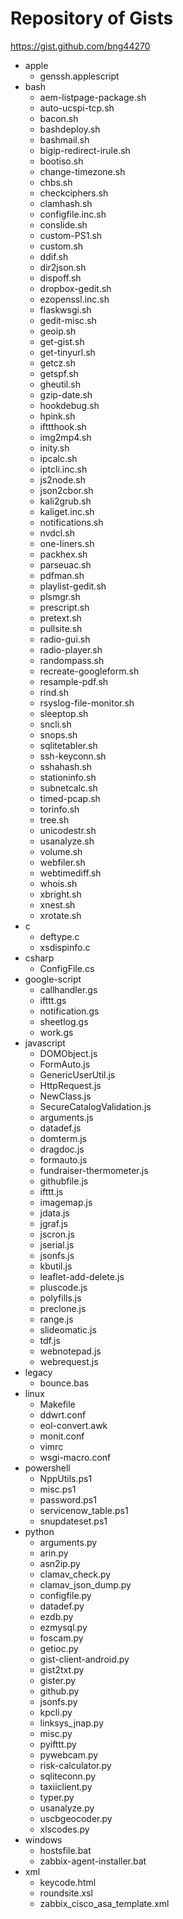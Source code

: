 # Repository of Gists  
<https://gist.github.com/bng44270>  
- apple  
  - genssh.applescript  
- bash  
  - aem-listpage-package.sh  
  - auto-ucspi-tcp.sh  
  - bacon.sh  
  - bashdeploy.sh  
  - bashmail.sh  
  - bigip-redirect-irule.sh  
  - bootiso.sh  
  - change-timezone.sh  
  - chbs.sh  
  - checkciphers.sh  
  - clamhash.sh  
  - configfile.inc.sh  
  - conslide.sh  
  - custom-PS1.sh  
  - custom.sh  
  - ddif.sh  
  - dir2json.sh  
  - dispoff.sh  
  - dropbox-gedit.sh  
  - ezopenssl.inc.sh  
  - flaskwsgi.sh  
  - gedit-misc.sh  
  - geoip.sh  
  - get-gist.sh  
  - get-tinyurl.sh  
  - getcz.sh  
  - getspf.sh  
  - gheutil.sh  
  - gzip-date.sh  
  - hookdebug.sh  
  - hpink.sh  
  - ifttthook.sh  
  - img2mp4.sh  
  - inity.sh  
  - ipcalc.sh  
  - iptcli.inc.sh  
  - js2node.sh  
  - json2cbor.sh  
  - kali2grub.sh  
  - kaliget.inc.sh  
  - notifications.sh  
  - nvdcl.sh  
  - one-liners.sh  
  - packhex.sh  
  - parseuac.sh  
  - pdfman.sh  
  - playlist-gedit.sh  
  - plsmgr.sh  
  - prescript.sh  
  - pretext.sh  
  - pullsite.sh  
  - radio-gui.sh  
  - radio-player.sh  
  - randompass.sh  
  - recreate-googleform.sh  
  - resample-pdf.sh  
  - rind.sh  
  - rsyslog-file-monitor.sh  
  - sleeptop.sh  
  - sncli.sh  
  - snops.sh  
  - sqlitetabler.sh  
  - ssh-keyconn.sh  
  - sshahash.sh  
  - stationinfo.sh  
  - subnetcalc.sh  
  - timed-pcap.sh  
  - torinfo.sh  
  - tree.sh  
  - unicodestr.sh  
  - usanalyze.sh  
  - volume.sh  
  - webfiler.sh  
  - webtimediff.sh  
  - whois.sh  
  - xbright.sh  
  - xnest.sh  
  - xrotate.sh  
- c  
  - deftype.c  
  - xsdispinfo.c  
- csharp  
  - ConfigFile.cs  
- google-script  
  - callhandler.gs  
  - ifttt.gs  
  - notification.gs  
  - sheetlog.gs  
  - work.gs  
- javascript  
  - DOMObject.js  
  - FormAuto.js  
  - GenericUserUtil.js  
  - HttpRequest.js  
  - NewClass.js  
  - SecureCatalogValidation.js  
  - arguments.js  
  - datadef.js  
  - domterm.js  
  - dragdoc.js  
  - formauto.js  
  - fundraiser-thermometer.js  
  - githubfile.js  
  - ifttt.js  
  - imagemap.js  
  - jdata.js  
  - jgraf.js  
  - jscron.js  
  - jserial.js  
  - jsonfs.js  
  - kbutil.js  
  - leaflet-add-delete.js  
  - pluscode.js  
  - polyfills.js  
  - preclone.js  
  - range.js  
  - slideomatic.js  
  - tdf.js  
  - webnotepad.js  
  - webrequest.js  
- legacy  
  - bounce.bas  
- linux  
  - Makefile  
  - ddwrt.conf  
  - eol-convert.awk  
  - monit.conf  
  - vimrc  
  - wsgi-macro.conf  
- powershell  
  - NppUtils.ps1  
  - misc.ps1  
  - password.ps1  
  - servicenow_table.ps1  
  - snupdateset.ps1  
- python  
  - arguments.py  
  - arin.py  
  - asn2ip.py  
  - clamav_check.py  
  - clamav_json_dump.py  
  - configfile.py  
  - datadef.py  
  - ezdb.py  
  - ezmysql.py  
  - foscam.py  
  - getioc.py  
  - gist-client-android.py  
  - gist2txt.py  
  - gister.py  
  - github.py  
  - jsonfs.py  
  - kpcli.py  
  - linksys_jnap.py  
  - misc.py  
  - pyifttt.py  
  - pywebcam.py  
  - risk-calculator.py  
  - sqliteconn.py  
  - taxiiclient.py  
  - typer.py  
  - usanalyze.py  
  - uscbgeocoder.py  
  - xlscodes.py  
- windows  
  - hostsfile.bat  
  - zabbix-agent-installer.bat  
- xml  
  - keycode.html  
  - roundsite.xsl  
  - zabbix_cisco_asa_template.xml  
